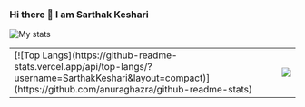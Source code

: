 ### Hi there 👋 I am Sarthak Keshari


![My stats](https://github-readme-stats.vercel.app/api?username=SarthakKeshari)

<table><tr><td>[![Top Langs](https://github-readme-stats.vercel.app/api/top-langs/?username=SarthakKeshari&layout=compact)](https://github.com/anuraghazra/github-readme-stats)</td><td><img src="https://github-readme-streak-stats.herokuapp.com/?user=SarthakKeshari"/></td></tr></table>
<!--
**SarthakKeshari/SarthakKeshari** is a ✨ _special_ ✨ repository because its `README.md` (this file) appears on your GitHub profile.

Here are some ideas to get you started:

- 🔭 I’m currently working on ...
- 🌱 I’m currently learning ...
- 👯 I’m looking to collaborate on ...
- 🤔 I’m looking for help with ...
- 💬 Ask me about ...
- 📫 How to reach me: ...
- 😄 Pronouns: ...
- ⚡ Fun fact: ...
-->
